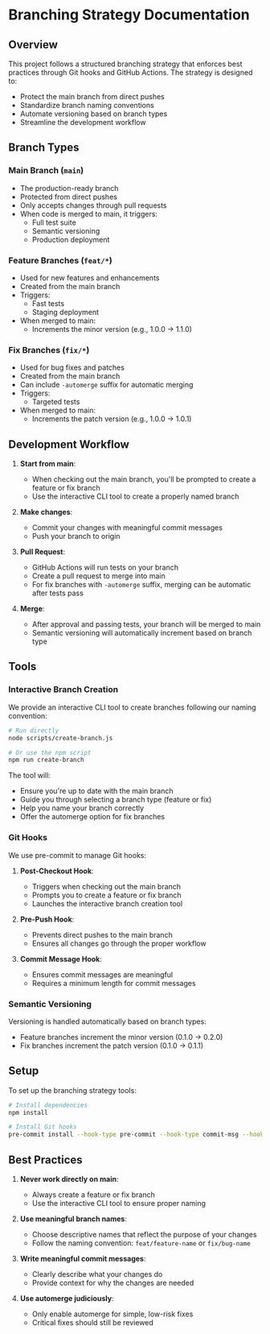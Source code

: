 # Branching Strategy Documentation

## Overview

This project follows a structured branching strategy that enforces best practices through Git hooks and GitHub Actions. The strategy is designed to:

- Protect the main branch from direct pushes
- Standardize branch naming conventions
- Automate versioning based on branch types
- Streamline the development workflow

## Branch Types

### Main Branch (`main`)

- The production-ready branch
- Protected from direct pushes
- Only accepts changes through pull requests
- When code is merged to main, it triggers:
  - Full test suite
  - Semantic versioning
  - Production deployment

### Feature Branches (`feat/*`)

- Used for new features and enhancements
- Created from the main branch
- Triggers:
  - Fast tests
  - Staging deployment
- When merged to main:
  - Increments the minor version (e.g., 1.0.0 → 1.1.0)

### Fix Branches (`fix/*`)

- Used for bug fixes and patches
- Created from the main branch
- Can include `-automerge` suffix for automatic merging
- Triggers:
  - Targeted tests
- When merged to main:
  - Increments the patch version (e.g., 1.0.0 → 1.0.1)

## Development Workflow

1. **Start from main**:

   - When checking out the main branch, you'll be prompted to create a feature or fix branch
   - Use the interactive CLI tool to create a properly named branch

2. **Make changes**:

   - Commit your changes with meaningful commit messages
   - Push your branch to origin

3. **Pull Request**:

   - GitHub Actions will run tests on your branch
   - Create a pull request to merge into main
   - For fix branches with `-automerge` suffix, merging can be automatic after tests pass

4. **Merge**:
   - After approval and passing tests, your branch will be merged to main
   - Semantic versioning will automatically increment based on branch type

## Tools

### Interactive Branch Creation

We provide an interactive CLI tool to create branches following our naming convention:

```bash
# Run directly
node scripts/create-branch.js

# Or use the npm script
npm run create-branch
```

The tool will:

- Ensure you're up to date with the main branch
- Guide you through selecting a branch type (feature or fix)
- Help you name your branch correctly
- Offer the automerge option for fix branches

### Git Hooks

We use pre-commit to manage Git hooks:

1. **Post-Checkout Hook**:

   - Triggers when checking out the main branch
   - Prompts you to create a feature or fix branch
   - Launches the interactive branch creation tool

2. **Pre-Push Hook**:

   - Prevents direct pushes to the main branch
   - Ensures all changes go through the proper workflow

3. **Commit Message Hook**:
   - Ensures commit messages are meaningful
   - Requires a minimum length for commit messages

### Semantic Versioning

Versioning is handled automatically based on branch types:

- Feature branches increment the minor version (0.1.0 → 0.2.0)
- Fix branches increment the patch version (0.1.0 → 0.1.1)

## Setup

To set up the branching strategy tools:

```bash
# Install dependencies
npm install

# Install Git hooks
pre-commit install --hook-type pre-commit --hook-type commit-msg --hook-type pre-push
```

## Best Practices

1. **Never work directly on main**:

   - Always create a feature or fix branch
   - Use the interactive CLI tool to ensure proper naming

2. **Use meaningful branch names**:

   - Choose descriptive names that reflect the purpose of your changes
   - Follow the naming convention: `feat/feature-name` or `fix/bug-name`

3. **Write meaningful commit messages**:

   - Clearly describe what your changes do
   - Provide context for why the changes are needed

4. **Use automerge judiciously**:
   - Only enable automerge for simple, low-risk fixes
   - Critical fixes should still be reviewed
